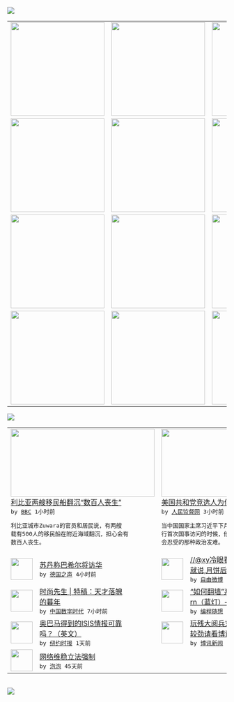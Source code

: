 

<a href="https://github.com/greatfire/z/raw/master/FreeBrowser.apk"><img src="https://raw.githubusercontent.com/greatfire/wiki/master/x/header.png" /></a><table><tr><td width="262" align="center" valign="center"><a href="https://github.com/greatfire/wiki/wiki/nyt" title="纽约时报中文网 国际纵览"><img src="https://raw.githubusercontent.com/greatfire/wiki/master/x/nyt_flag.png" width="215"/></a></td><td width="262" align="center" valign="center"><a href="https://github.com/greatfire/wiki/wiki/dw" title=""><img src="https://raw.githubusercontent.com/greatfire/wiki/master/x/dw_flag.png" width="215"/></a></td><td width="262" align="center" valign="center"><a href="https://github.com/greatfire/wiki/wiki/rmjd" title=""><img src="https://raw.githubusercontent.com/greatfire/wiki/master/x/rmjd_flag.png" width="215"/></a></td></tr><tr><td width="262" align="center" valign="center"><a href="https://github.com/paopaonetizen/website" title="泡泡 - 未经审查的互联网信息"><img src="https://raw.githubusercontent.com/greatfire/wiki/master/x/pp_flag.png" width="215"/></a></td><td width="262" align="center" valign="center"><a href="https://github.com/getlantern/mirror" title="以及自由微博和GreatFire.org官方中文论坛"><img src="https://raw.githubusercontent.com/greatfire/wiki/master/x/lantern_flag.png" width="215"/></a></td><td width="262" align="center" valign="center"><a href="https://github.com/cdtmirrors/m/" title=""><img src="https://raw.githubusercontent.com/greatfire/wiki/master/x/cdt_flag.png" width="215"/></a></td></tr><tr><td width="262" align="center" valign="center"><a href="https://github.com/program-think/blog" title="编程随想的博客"><img src="https://raw.githubusercontent.com/greatfire/wiki/master/x/pt_flag.png" width="215"/></a></td><td width="262" align="center" valign="center"><a href="https://github.com/greatfire/wiki/wiki/bbc" title=""><img src="https://raw.githubusercontent.com/greatfire/wiki/master/x/bbc_flag.png" width="215"/></a></td><td width="262" align="center" valign="center"><a href="https://github.com/freeweibo/s" title="自由微博 - 匿名和不受屏蔽的新浪微博搜索"><img src="https://raw.githubusercontent.com/greatfire/wiki/master/x/fw_flag.png" width="215"/></a></td></tr><tr><td width="262" align="center" valign="center"><a href="https://github.com/greatfire/wiki/wiki/google" title=""><img src="https://raw.githubusercontent.com/greatfire/wiki/master/x/google_flag.png" width="215"/></a></td><td width="262" align="center" valign="center"><a href="https://github.com/bxnews/boxun" title=""><img src="https://raw.githubusercontent.com/greatfire/wiki/master/x/bx_flag.png" width="215"/></a></td><td width="262" align="center" valign="center"><a href="https://github.com/greatfire/wiki/wiki/open-source" title="欢迎访问GreatFire.org开发者项目网站"><img src="https://raw.githubusercontent.com/greatfire/wiki/master/x/open-source_flag.png" width="215"/></a></td></tr></table><img src="https://raw.githubusercontent.com/greatfire/wiki/master/x/newsfeed text.png" /><table cols="4"><tr><td colspan="2" width="380"><a href="http://www.bbc.com/zhongwen/simp/world/2015/08/150827_libya_migrant_boats"><img src="http://a.files.bbci.co.uk/worldservice/live/assets/images/2011/04/13/110413084704_chinese_breaking_news_144x81.gif" width="330" height="156"/></a></br><a href="http://www.bbc.com/zhongwen/simp/world/2015/08/150827_libya_migrant_boats">利比亚两艘移民船翻沉“数百人丧生”</a></br><kbd> by <a href="http://www.bbc.co.uk/zhongwen/simp">BBC</a> 1小时前 </kbd></br><pre>利比亚城市Zuwara的官员和居民说，有两艘<br/>载有500人的移民船在附近海域翻沉，担心会有<br/>数百人丧生。</pre></td><td colspan="2" width="380"><a href="http://www.rmjdw.com//guanzhuzhongguo/20150827/15159.html"><img src="https://raw.githubusercontent.com/greatfire/wiki/master/x/rmjd_logo_b.png" width="330" height="156"/></a></br><a href="http://www.rmjdw.com//guanzhuzhongguo/20150827/15159.html">美国共和党竞选人为何喜欢抨击中国？  </a></br><kbd> by <a href="http://www.rmjdw.com/">人民监督网</a> 3小时前 </kbd></br><pre>当中国国家主席习近平下月抵达华盛顿、对美国进<br/>行首次国事访问的时候，他将遭遇到中共在国内不<br/>会忍受的那种政治发难。</pre></td></tr><tr><td><img src="http://www.dw.com/image/0,,18519111_302,00.jpg" width="50" height="50"/></td><td width="280"><a href="http://dw.com/p/1GN6m?maca=chi-GK-text-greatfire-all-chinese-15625-xml-mrss">苏丹称巴希尔将访华</a></br><kbd> by <a href="http://dw.de">德国之声</a> 4小时前 </kbd></td><td><img src="https://raw.githubusercontent.com/greatfire/wiki/master/x/fw_logo.png" width="50" height="50"/></td><td width="280"><a href="https://freeweibo.com/weibo/3880609077845792">//@xy冷眼看世界:前天我<br/>就说,月饼后,这事逐渐...</a></br><kbd> by <a href="https://freeweibo.com/">自由微博</a> 6小时前 </kbd></td></tr><tr><td><img src="http://chinadigitaltimes.net/chinese/files/2015/08/%E5%A4%A9%E6%89%8D%E6%9A%AE%E5%B9%B4.jpg" width="50" height="50"/></td><td width="280"><a href="https://chinadigitaltimes.net/chinese/2015/08/%E6%97%B6%E5%B0%9A%E5%85%88%E7%94%9F-%E7%89%B9%E7%A8%BF%EF%BC%9A%E5%A4%A9%E6%89%8D%E8%90%BD%E9%AD%84%E7%9A%84%E6%9A%AE%E5%B9%B4/">时尚先生 | 特稿：天才落魄<br/>的暮年</a></br><kbd> by <a href="http://chinadigitaltimes.net/chinese/">中国数字时代</a> 7小时前 </kbd></td><td><img src="https://raw.githubusercontent.com/greatfire/wiki/master/x/pt_logo.png" width="50" height="50"/></td><td width="280"><a href="http://feedproxy.google.com/~r/programthink/~3/4--HT88wNbc/gfw-lantern.html">“如何翻墙”系列：Lante<br/>rn（蓝灯）——开源且...</a></br><kbd> by <a href="http://program-think.blogspot.com">编程随想</a> 9小时前 </kbd></td></tr><tr><td><img src="http://static01.nyt.com/images/2015/08/26/world/26intel-web/26intel-web-articleInline.jpg" width="50" height="50"/></td><td width="280"><a href="https://dghiur1u8xlqa.cloudfront.net/usa/20150827/cc27intel/">奥巴马得到的ISIS情报可靠<br/>吗？（英文）</a></br><kbd> by <a href="http://m.cn.nytimes.com/">纽约时报</a> 1天前 </kbd></td><td><img src="https://raw.githubusercontent.com/greatfire/wiki/master/x/bx_logo.png" width="50" height="50"/></td><td width="280"><a href="http://www.boxun.com/news/gb/china/2015/08/201508270357.shtml">玩残大阅兵刘云山、习近平暗中<br/>较劲请看博讯热点：刘云山</a></br><kbd> by <a href="http://www.boxun.com">博讯新闻</a> 1天前 </kbd></td></tr><tr><td><img src="http://pao-pao.net/sites/pao-pao.net/files/styles/base_adaptive/public/6523513689_baeec3c53c_z_0.jpg?itok=NM8cQ_d1" width="50" height="50"/></td><td width="280"><a href="https://pao-pao.net/article/593">网络维稳立法强制</a></br><kbd> by <a href="https://pao-pao.net">泡泡</a> 45天前 </kbd></td></table></br><a href="https://github.com/greatfire/z/raw/master/FreeBrowser.apk"><img src="https://raw.githubusercontent.com/greatfire/wiki/master/x/download app.png" /></a>